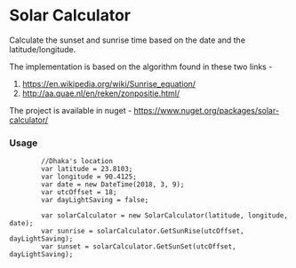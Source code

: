 # Solar Calculator
Calculate the sunset and sunrise time based on the date and the latitude/longitude.

The implementation is based on the algorithm found in these two links -
1. https://en.wikipedia.org/wiki/Sunrise_equation/
2. http://aa.quae.nl/en/reken/zonpositie.html/

The project is available in nuget - https://www.nuget.org/packages/solar-calculator/

### Usage
            //Dhaka's location
            var latitude = 23.8103; 
            var longitude = 90.4125;
            var date = new DateTime(2018, 3, 9);
            var utcOffset = 18;
            var dayLightSaving = false;

            var solarCalculator = new SolarCalculator(latitude, longitude, date);
            var sunrise = solarCalculator.GetSunRise(utcOffset, dayLightSaving);
            var sunset = solarCalculator.GetSunSet(utcOffset, dayLightSaving);
